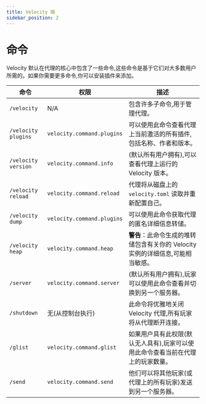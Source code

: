 ```yaml
---
title: Velocity 端
sidebar_position: 2
---
```


# 命令

Velocity 默认在代理的核心中包含了一些命令,这些命令是基于它们对大多数用户所需的。如果你需要更多命令,你可以安装插件来添加。

| 命令                                      | 权限                                 | 描述                                                         |
|-------------------------------------------|--------------------------------------|--------------------------------------------------------------|
| `/velocity`                               | N/A                                  | 包含许多子命令,用于管理代理。                           |
| `/velocity plugins`                      | `velocity.command.plugins`        | 可以使用此命令查看代理上当前激活的所有插件,包括名称、作者和版本。 |
| `/velocity version`                      | `velocity.command.info`            | (默认所有用户拥有),可以查看代理上运行的 Velocity 版本。 |
| `/velocity reload`                       | `velocity.command.reload`         | 代理将从磁盘上的 `velocity.toml` 读取并重新配置自己。 |
| `/velocity dump`                         | `velocity.command.plugins`        | 可以使用此命令获取代理的匿名详细信息转储。 |
| `/velocity heap`                         | `velocity.command.heap`           | **警告**：此命令生成的堆转储包含有关你的 Velocity 实例的详细信息,可能相当敏感。 |
| `/server`                                | `velocity.command.server`         | (默认所有用户拥有),玩家可以使用此命令查看并切换到另一个服务器。 |
| `/shutdown`                              | 无(从控制台执行)                | 此命令将优雅地关闭 Velocity 代理,所有玩家将从代理断开连接。 |
| `/glist`                                 | `velocity.command.glist`           | 如果用户具有此权限(默认无人具有),玩家可以使用此命令查看当前在代理上的玩家数量。 |
| `/send`                                  | `velocity.command.send`            | 他们可以将其他玩家(或代理上的所有玩家)发送到另一个服务器。 |